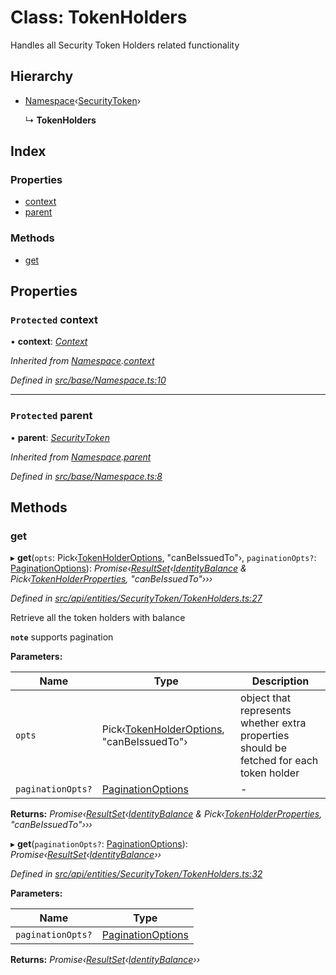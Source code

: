 # Class: TokenHolders

Handles all Security Token Holders related functionality

## Hierarchy

* [Namespace](base.namespace.md)‹[SecurityToken](api_entities_securitytoken.securitytoken.md)›

  ↳ **TokenHolders**

## Index

### Properties

* [context](api_entities_securitytoken.tokenholders.md#protected-context)
* [parent](api_entities_securitytoken.tokenholders.md#protected-parent)

### Methods

* [get](api_entities_securitytoken.tokenholders.md#get)

## Properties

### `Protected` context

• **context**: *[Context](context.context-1.md)*

*Inherited from [Namespace](base.namespace.md).[context](base.namespace.md#protected-context)*

*Defined in [src/base/Namespace.ts:10](https://github.com/PolymathNetwork/polymesh-sdk/blob/7e9a732/src/base/Namespace.ts#L10)*

___

### `Protected` parent

• **parent**: *[SecurityToken](api_entities_securitytoken.securitytoken.md)*

*Inherited from [Namespace](base.namespace.md).[parent](base.namespace.md#protected-parent)*

*Defined in [src/base/Namespace.ts:8](https://github.com/PolymathNetwork/polymesh-sdk/blob/7e9a732/src/base/Namespace.ts#L8)*

## Methods

###  get

▸ **get**(`opts`: Pick‹[TokenHolderOptions](../interfaces/api_entities_securitytoken.tokenholderoptions.md), "canBeIssuedTo"›, `paginationOpts?`: [PaginationOptions](../interfaces/types.paginationoptions.md)): *Promise‹[ResultSet](../interfaces/types.resultset.md)‹[IdentityBalance](../interfaces/api_entities_securitytoken.identitybalance.md) & Pick‹[TokenHolderProperties](../interfaces/api_entities_securitytoken.tokenholderproperties.md), "canBeIssuedTo"›››*

*Defined in [src/api/entities/SecurityToken/TokenHolders.ts:27](https://github.com/PolymathNetwork/polymesh-sdk/blob/7e9a732/src/api/entities/SecurityToken/TokenHolders.ts#L27)*

Retrieve all the token holders with balance

**`note`** supports pagination

**Parameters:**

Name | Type | Description |
------ | ------ | ------ |
`opts` | Pick‹[TokenHolderOptions](../interfaces/api_entities_securitytoken.tokenholderoptions.md), "canBeIssuedTo"› | object that represents whether extra properties should be fetched for each token holder  |
`paginationOpts?` | [PaginationOptions](../interfaces/types.paginationoptions.md) | - |

**Returns:** *Promise‹[ResultSet](../interfaces/types.resultset.md)‹[IdentityBalance](../interfaces/api_entities_securitytoken.identitybalance.md) & Pick‹[TokenHolderProperties](../interfaces/api_entities_securitytoken.tokenholderproperties.md), "canBeIssuedTo"›››*

▸ **get**(`paginationOpts?`: [PaginationOptions](../interfaces/types.paginationoptions.md)): *Promise‹[ResultSet](../interfaces/types.resultset.md)‹[IdentityBalance](../interfaces/api_entities_securitytoken.identitybalance.md)››*

*Defined in [src/api/entities/SecurityToken/TokenHolders.ts:32](https://github.com/PolymathNetwork/polymesh-sdk/blob/7e9a732/src/api/entities/SecurityToken/TokenHolders.ts#L32)*

**Parameters:**

Name | Type |
------ | ------ |
`paginationOpts?` | [PaginationOptions](../interfaces/types.paginationoptions.md) |

**Returns:** *Promise‹[ResultSet](../interfaces/types.resultset.md)‹[IdentityBalance](../interfaces/api_entities_securitytoken.identitybalance.md)››*
